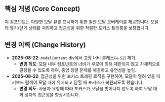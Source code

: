 ## 핵심 개념 (Core Concept)
이 컴포넌트는 다양한 모달 뷰를 표시하기 위한 일반 모달 오버레이를 제공합니다. 모달의 열기/닫기 상태를 처리하고 접근성을 위한 적절한 포커스 트래핑을 보장합니다.

## 변경 이력 (Change History)
- **2025-08-22**: `modalContent` div에서 고정 너비 클래스(`w-52`) 제거.
  - **변경 의도**: 모달 내부 컴포넌트의 너비가 부모에 의해 제한되지 않고 자체적으로 결정될 수 있도록 하여, 중앙 정렬 문제를 해결하고 유연성을 높임.
- **2025-08-22**: 접근성을 위한 포커스 트래핑 로직을 구현하여, 모달이 열려 있을 때 키보드 탐색이 모달 내에 유지되고 닫힐 때 포커스가 복원되도록 했습니다.
  - **변경 의도**: 사용자 요청에 따라 포커스가 모달을 벗어나지 않도록 하여 모달 대화 상자의 접근성을 향상시킵니다.